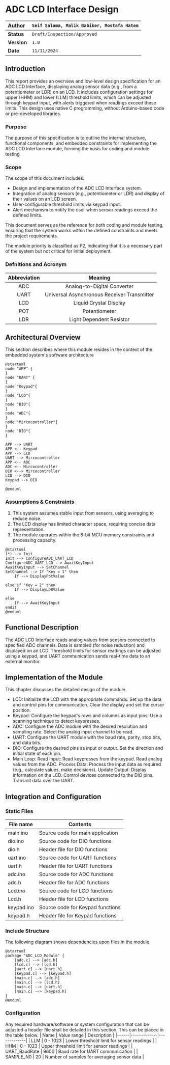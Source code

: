 # ADC LCD Interface Design

| **Author**              | `Seif Salama, Malik Babiker, Mostafa Hatem`                                       |
|:------------------------|:-----------------------------------------------------|
| **Status**              | `Draft/Inspection/Approved`                          |
| **Version**             | `1.0`                                                |
| **Date**                | `11/11/2024`                                         |

## Introduction

This report provides an overview and low-level design specification for an ADC LCD Interface, displaying analog sensor data (e.g., from a potentiometer or LDR) on an LCD. It includes configuration settings for upper (HHM) and lower (LLM) threshold limits, which can be adjusted through keypad input, with alerts triggered when readings exceed these limits. This design uses native C programming, without Arduino-based code or pre-developed libraries.

### Purpose
The purpose of this specification is to outline the internal structure, functional components, and embedded constraints for implementing the ADC LCD Interface module, forming the basis for coding and module testing.

### Scope
The scope of this document includes:

- Design and implementation of the ADC LCD Interface system.
- Integration of analog sensors (e.g., potentiometer or LDR) and display of their values on an LCD screen.
- User-configurable threshold limits via keypad input.
- Alert mechanism to notify the user when sensor readings exceed the defined limits.

This document serves as the reference for both coding and module testing, ensuring that the system works within the defined constraints and meets the project requirements.

The module priority is classified as P2, indicating that it is a necessary part of the system but not critical for initial deployment.

### Defnitions and Acronym
| **Abbreviation** |             **Meaning**             |
|:----------------:|:-----------------------------------:|
| ADC              | Analog-to-Digital Converter              |
| UART             | Universal Asynchronous Receiver Transmitter |
| LCD              | Liquid Crystal Display                  |
| POT              | Potentiometer                            |
| LDR              | Light Dependent Resistor                |

## Architectural Overview

This section describes where this module resides in the context of the embedded system's software architecture
```plantuml
@startuml
node "APP" {   
}
node "UART" { 
}
node "Keypad"{
}
node "LCD"{
}
node "DIO"{
}
node "ADC"{
}
node "Mircocontroller"{
}
node "DIO"{
}

APP --> UART
APP <-- Keypad
APP --> LCD
UART --> Mircocontroller
APP <-- ADC
ADC <-- Mircocontroller
DIO <--> Mircocontroller
LCD --> DIO
Keypad --> DIO

@enduml
```

### Assumptions & Constraints

1. This system assumes stable input from sensors, using averaging to reduce noise.
2. The LCD display has limited character space, requiring concise data representation.
3. The module operates within the 8-bit MCU memory constraints and processing capacity.

```plantuml
@startuml
(*) --> Init
Init --> ConfigureADC_UART_LCD
ConfigureADC_UART_LCD --> AwaitKeyInput
AwaitKeyInput --> SetChannel
SetChannel --> If "Key = 1" then
    If --> DisplayPotValue

else if "Key = 2" then
    If --> DisplayLDRValue

else
    If --> AwaitKeyInput
endif
@enduml
```

## Functional Description
The ADC LCD Interface reads analog values from sensors connected to specified ADC channels. Data is sampled (for noise reduction) and displayed on an LCD. Threshold limits for sensor readings can be adjusted using a keypad, and UART communication sends real-time data to an external monitor.

## Implementation of the Module
This chapter discusses the detailed design of the module.

- LCD:
Initialize the LCD with the appropriate commands.
Set up the data and control pins for communication.
Clear the display and set the cursor position.
- Keypad:
Configure the keypad's rows and columns as input pins.
Use a scanning technique to detect keypresses.
- ADC:
Configure the ADC module with the desired resolution and sampling rate.
Select the analog input channel to be read.
- UART:
Configure the UART module with the baud rate, parity, stop bits, and data bits.
- DIO:
Configure the desired pins as input or output.
Set the direction and initial state of each pin.
- Main Loop:
Read Input:
Read keypresses from the keypad.
Read analog values from the ADC.
Process Data:
Process the input data as required (e.g., calculate values, make decisions).
Update Output:
Display information on the LCD.
Control devices connected to the DIO pins.
Transmit data over the UART.
## Integration and Configuration
### Static Files

| File name | Contents                             |
|-----------|--------------------------------------|
| main.ino | Source code for main application   |
| dio.ino     | Source code for DIO functions  |
| dio.h    | Header file for DIO functions |
| uart.ino    | Source code for UART functions |
| uart.h    | Header file for UART functions |
| adc.ino    | Source code for ADC functions |
| adc.h    | Header file for ADC functions |
| Lcd.ino    | Source code for LCD functions |
| Lcd.h    | Header file for LCD functions |
| keypad.ino    | Source code for Keypad functions |
| keypad.h    | Header file for Keypad functions |

### Include Structure

The following diagram shows dependencies upon files in the module.

```plantuml
@startuml
package "ADC_LCD_Module" {
    [adc.c] --> [adc.h]
    [lcd.c] --> [lcd.h]
    [uart.c] --> [uart.h]
    [keypad.c] --> [keypad.h]
    [main.c] --> [adc.h]
    [main.c] --> [lcd.h]
    [main.c] --> [uart.h]
    [main.c] --> [keypad.h]
}
@enduml
```

### Configuration
Any required hardware/software or system configuration that can be adjusted a header file shall be detailed in this section. This can be placed in the table below.
| Name | Value range | Description |
|------|-------------|-------------|
| LLM           | 0 - 1023        | Lower threshold limit for sensor readings     |
| HHM           | 0 - 1023        | Upper threshold limit for sensor readings     |
| UART_BaudRate | 9600            | Baud rate for UART communication              |
| SAMPLE_N0     | 20              | Number of samples for averaging sensor data   |